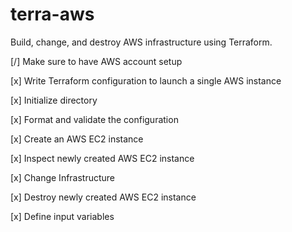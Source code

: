 # terra-aws
Build, change, and destroy AWS infrastructure using Terraform.

[/] Make sure to have AWS account setup

[x] Write Terraform configuration to launch a single AWS instance

[x] Initialize directory

[x] Format and validate the configuration

[x] Create an AWS EC2 instance

[x] Inspect newly created AWS EC2 instance

[x] Change Infrastructure

[x] Destroy newly created AWS EC2 instance

[x] Define input variables
